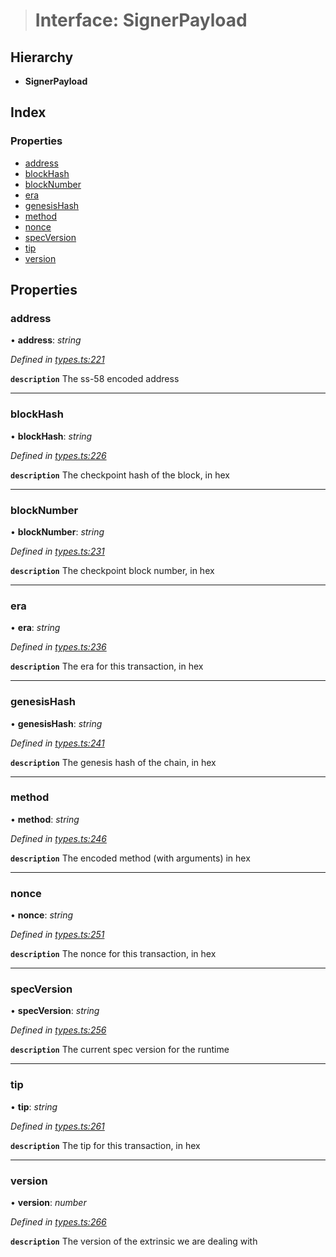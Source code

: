 > # Interface: SignerPayload

## Hierarchy

* **SignerPayload**

## Index

### Properties

* [address](_types_.signerpayload.md#address)
* [blockHash](_types_.signerpayload.md#blockhash)
* [blockNumber](_types_.signerpayload.md#blocknumber)
* [era](_types_.signerpayload.md#era)
* [genesisHash](_types_.signerpayload.md#genesishash)
* [method](_types_.signerpayload.md#method)
* [nonce](_types_.signerpayload.md#nonce)
* [specVersion](_types_.signerpayload.md#specversion)
* [tip](_types_.signerpayload.md#tip)
* [version](_types_.signerpayload.md#version)

## Properties

###  address

• **address**: *string*

*Defined in [types.ts:221](https://github.com/polkadot-js/api/blob/bc3d21b/packages/api/src/types.ts#L221)*

**`description`** The ss-58 encoded address

___

###  blockHash

• **blockHash**: *string*

*Defined in [types.ts:226](https://github.com/polkadot-js/api/blob/bc3d21b/packages/api/src/types.ts#L226)*

**`description`** The checkpoint hash of the block, in hex

___

###  blockNumber

• **blockNumber**: *string*

*Defined in [types.ts:231](https://github.com/polkadot-js/api/blob/bc3d21b/packages/api/src/types.ts#L231)*

**`description`** The checkpoint block number, in hex

___

###  era

• **era**: *string*

*Defined in [types.ts:236](https://github.com/polkadot-js/api/blob/bc3d21b/packages/api/src/types.ts#L236)*

**`description`** The era for this transaction, in hex

___

###  genesisHash

• **genesisHash**: *string*

*Defined in [types.ts:241](https://github.com/polkadot-js/api/blob/bc3d21b/packages/api/src/types.ts#L241)*

**`description`** The genesis hash of the chain, in hex

___

###  method

• **method**: *string*

*Defined in [types.ts:246](https://github.com/polkadot-js/api/blob/bc3d21b/packages/api/src/types.ts#L246)*

**`description`** The encoded method (with arguments) in hex

___

###  nonce

• **nonce**: *string*

*Defined in [types.ts:251](https://github.com/polkadot-js/api/blob/bc3d21b/packages/api/src/types.ts#L251)*

**`description`** The nonce for this transaction, in hex

___

###  specVersion

• **specVersion**: *string*

*Defined in [types.ts:256](https://github.com/polkadot-js/api/blob/bc3d21b/packages/api/src/types.ts#L256)*

**`description`** The current spec version for  the runtime

___

###  tip

• **tip**: *string*

*Defined in [types.ts:261](https://github.com/polkadot-js/api/blob/bc3d21b/packages/api/src/types.ts#L261)*

**`description`** The tip for this transaction, in hex

___

###  version

• **version**: *number*

*Defined in [types.ts:266](https://github.com/polkadot-js/api/blob/bc3d21b/packages/api/src/types.ts#L266)*

**`description`** The version of the extrinsic we are dealing with